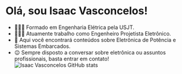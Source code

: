 # Olá, sou Isaac Vasconcelos!
- 👨🏼‍💼 Formado em Engenharia Elétrica pela USJT.
- 👨🏼‍🏭 Atuamente trabalho como Engenheiro Projetista Eletrônico.
- 💾 Aqui você encontrará conteúdos sobre Eletrônica de Potência e Sistemas Embarcados.
- 😉 Sempre disposto a conversar sobre eletrônica ou assuntos profissionais, basta entrar em contato! 
  ![Isaac Vasconcelos GitHub stats](https://github-readme-stats.vercel.app/api?username=i-vasconcelos&show_icons=true&theme=dark)
  

<!--
**i-vasconcelos/i-vasconcelos** is a ✨ _special_ ✨ repository because its `README.md` (this file) appears on your GitHub profile.

Here are some ideas to get you started:

- 🔭 I’m currently working on ...
- 🌱 I’m currently learning ...
- 👯 I’m looking to collaborate on ...
- 🤔 I’m looking for help with ...
- 💬 Ask me about ...
- 📫 How to reach me: ...
- 😄 Pronouns: ...
- ⚡ Fun fact: ...
-->
